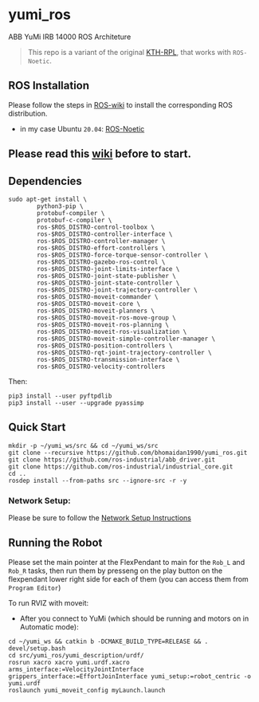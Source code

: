 # yumi_ros
ABB YuMi IRB 14000 ROS Architeture
> This repo is a variant of the original [KTH-RPL](https://github.com/kth-ros-pkg/yumi), that works with `ROS-Noetic`.

## ROS Installation

Please follow the steps in [ROS-wiki](http://wiki.ros.org/ROS/Installation) to install the corresponding ROS distribution.
- in my case Ubuntu `20.04`: [ROS-Noetic](http://wiki.ros.org/noetic/Installation/Ubuntu)

## Please read this [wiki](https://github.com/kth-ros-pkg/yumi/wiki) before to start.

## Dependencies

```
sudo apt-get install \
        python3-pip \
        protobuf-compiler \
        protobuf-c-compiler \
        ros-$ROS_DISTRO-control-toolbox \
        ros-$ROS_DISTRO-controller-interface \
        ros-$ROS_DISTRO-controller-manager \
        ros-$ROS_DISTRO-effort-controllers \
        ros-$ROS_DISTRO-force-torque-sensor-controller \
        ros-$ROS_DISTRO-gazebo-ros-control \
        ros-$ROS_DISTRO-joint-limits-interface \
        ros-$ROS_DISTRO-joint-state-publisher \
        ros-$ROS_DISTRO-joint-state-controller \
        ros-$ROS_DISTRO-joint-trajectory-controller \
        ros-$ROS_DISTRO-moveit-commander \
        ros-$ROS_DISTRO-moveit-core \
        ros-$ROS_DISTRO-moveit-planners \
        ros-$ROS_DISTRO-moveit-ros-move-group \
        ros-$ROS_DISTRO-moveit-ros-planning \
        ros-$ROS_DISTRO-moveit-ros-visualization \
        ros-$ROS_DISTRO-moveit-simple-controller-manager \
        ros-$ROS_DISTRO-position-controllers \
        ros-$ROS_DISTRO-rqt-joint-trajectory-controller \
        ros-$ROS_DISTRO-transmission-interface \
        ros-$ROS_DISTRO-velocity-controllers
```
Then:
```
pip3 install --user pyftpdlib
pip3 install --user --upgrade pyassimp

```

## Quick Start

```
mkdir -p ~/yumi_ws/src && cd ~/yumi_ws/src
git clone --recursive https://github.com/bhomaidan1990/yumi_ros.git
git clone https://github.com/ros-industrial/abb_driver.git
git clone https://github.com/ros-industrial/industrial_core.git
cd ..
rosdep install --from-paths src --ignore-src -r -y
```

### Network Setup:

Please be sure to follow the [Network Setup Instructions](https://github.com/kth-ros-pkg/yumi/wiki/Network-setup)

## Running the Robot

Please set the main pointer at the FlexPendant to main for the `Rob_L` and `Rob_R` tasks, then run them by presseng on the play button on the flexpendant lower right side for each of them (you can access them from `Program Editor`)

To run RVIZ with moveit:
- After you connect to YuMi (which should be running and motors on in Automatic mode):
```
cd ~/yumi_ws && catkin b -DCMAKE_BUILD_TYPE=RELEASE && . devel/setup.bash
cd src/yumi_ros/yumi_description/urdf/
rosrun xacro xacro yumi.urdf.xacro arms_interface:=VelocityJointInterface grippers_interface:=EffortJoinInterface yumi_setup:=robot_centric -o yumi.urdf
roslaunch yumi_moveit_config myLaunch.launch
```
